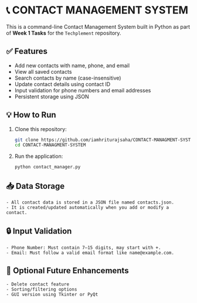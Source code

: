 # 📞 CONTACT MANAGEMENT SYSTEM

This is a command-line Contact Management System built in Python as part of **Week 1 Tasks** for the `Techplement` repository.


## ✅ Features

- Add new contacts with name, phone, and email
- View all saved contacts
- Search contacts by name (case-insensitive)
- Update contact details using contact ID
- Input validation for phone numbers and email addresses
- Persistent storage using JSON


## 💡 How to Run

1. Clone this repository:

   ```bash
   git clone https://github.com/iamhriturajsaha/CONTACT-MANAGMENT-SYSTEM.git
   cd CONTACT-MANAGMENT-SYSTEM
   
2. Run the application:
   ```bash
   python contact_manager.py


## 📥 Data Storage
    - All contact data is stored in a JSON file named contacts.json.
    - It is created/updated automatically when you add or modify a contact.


## 🔒 Input Validation
    - Phone Number: Must contain 7–15 digits, may start with +.
    - Email: Must follow a valid email format like name@example.com.


## 🚀 Optional Future Enhancements
    - Delete contact feature
    - Sorting/filtering options
    - GUI version using Tkinter or PyQt
